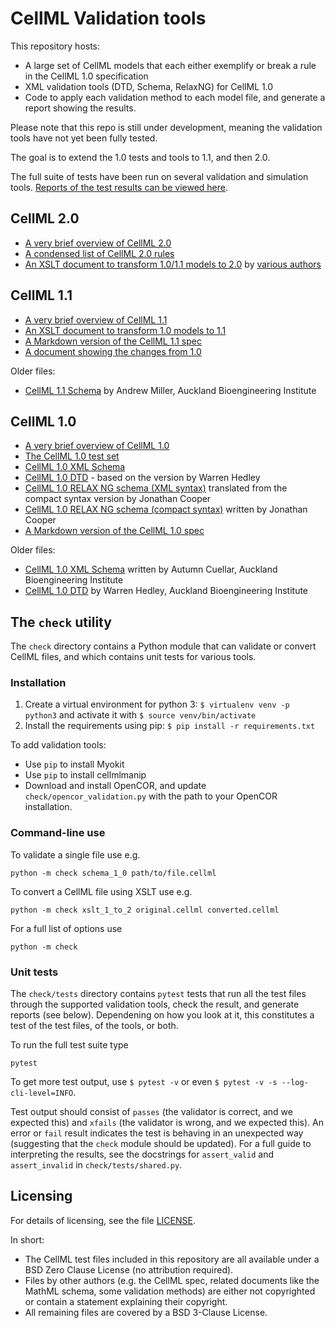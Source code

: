 # CellML Validation tools

This repository hosts:

- A large set of CellML models that each either exemplify or break a rule in the CellML 1.0 specification
- XML validation tools (DTD, Schema, RelaxNG) for CellML 1.0
- Code to apply each validation method to each model file, and generate a report showing the results.

Please note that this repo is still under development, meaning the validation tools have not yet been fully tested.

The goal is to extend the 1.0 tests and tools to 1.1, and then 2.0.

The full suite of tests have been run on several validation and simulation tools.
[Reports of the test results can be viewed here](reports/README.md).

## CellML 2.0

* [A very brief overview of CellML 2.0](cellml_2_0/cellml_2_0_quick.md)
* [A condensed list of CellML 2.0 rules](cellml_2_0/cellml_2_0_rules.md)
* [An XSLT document to transform 1.0/1.1 models to 2.0](cellml_2_0/cellml_1_to_2.xsl) by [various authors](https://github.com/cellml/cellml1to2)

## CellML 1.1

* [A very brief overview of CellML 1.1](cellml_1_1/cellml_1_1_quick.md)
* [An XSLT document to transform 1.0 models to 1.1](cellml_1_1/cellml_1_0_to_1_1.xsl)
* [A Markdown version of the CellML 1.1 spec](cellml_1_1/cellml_1_1_spec.md)
* [A document showing the changes from 1.0](cellml_1_1/cellml_1_1_changes.md)

Older files:

* [CellML 1.1 Schema](cellml_1_1/todo/cellml_1_1.xsd) by Andrew Miller, Auckland Bioengineering Institute

## CellML 1.0

* [A very brief overview of CellML 1.0](cellml_1_0/cellml_1_0_quick.md)
* [The CellML 1.0 test set](models_1_0)
* [CellML 1.0 XML Schema](cellml_1_0/cellml_1_0.xsd)
* [CellML 1.0 DTD](cellml_1_0/cellml_1_0.dtd) - based on the version by Warren Hedley
* [CellML 1.0 RELAX NG schema (XML syntax)](cellml_1_0/cellml_1_0.rng) translated from the compact syntax version by Jonathan Cooper
* [CellML 1.0 RELAX NG schema (compact syntax)](cellml_1_0/cellml_1_0.rnc) written by Jonathan Cooper
* [A Markdown version of the CellML 1.0 spec](cellml_1_0/cellml_1_0_spec.md)

Older files:

* [CellML 1.0 XML Schema](cellml_1_0/deprecated/cellml_1_0_simple.xsd) written by Autumn Cuellar, Auckland Bioengineering Institute
* [CellML 1.0 DTD](cellml_1_0/deprecated/cellml_1_0.dtd) by Warren Hedley, Auckland Bioengineering Institute

## The `check` utility

The `check` directory contains a Python module that can validate or convert CellML files, and which contains unit tests for various tools.

### Installation

1. Create a virtual environment for python 3: `$ virtualenv venv -p python3` and activate it with `$ source venv/bin/activate`
2. Install the requirements using pip: `$ pip install -r requirements.txt`

To add validation tools:
- Use `pip` to install Myokit
- Use `pip` to install cellmlmanip
- Download and install OpenCOR, and update `check/opencor_validation.py` with the path to your OpenCOR installation.

### Command-line use

To validate a single file use e.g.
```
python -m check schema_1_0 path/to/file.cellml
```

To convert a CellML file using XSLT use e.g.
```
python -m check xslt_1_to_2 original.cellml converted.cellml
```

For a full list of options use
```
python -m check
```

### Unit tests

The `check/tests` directory contains `pytest` tests that run all the test files through the supported validation tools, check the result, and generate reports (see below).
Dependening on how you look at it, this constitutes a test of the test files, of the tools, or both.

To run the full test suite type
```
pytest
```
To get more test output, use `$ pytest -v` or even `$ pytest -v -s --log-cli-level=INFO`.

Test output should consist of `passes` (the validator is correct, and we expected this) and `xfails` (the validator is wrong, and we expected this).
An error or `fail` result indicates the test is behaving in an unexpected way (suggesting that the `check` module should be updated).
For a full guide to interpreting the results, see the docstrings for `assert_valid` and `assert_invalid` in `check/tests/shared.py`.

## Licensing

For details of licensing, see the file [LICENSE](./LICENSE).

In short:
 - The CellML test files included in this repository are all available under a BSD Zero Clause License (no attribution required).
 - Files by other authors (e.g. the CellML spec, related documents like the MathML schema, some validation methods) are either not copyrighted or contain a statement explaining their copyright.
 - All remaining files are covered by a BSD 3-Clause License.

